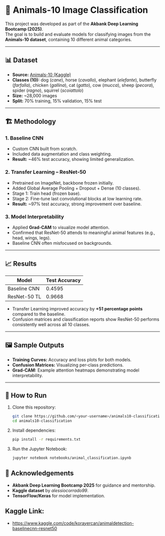 # 🐾 Animals-10 Image Classification

This project was developed as part of the **Akbank Deep Learning Bootcamp (2025)**.  
The goal is to build and evaluate models for classifying images from the **Animals-10 dataset**, containing 10 different animal categories.

---

## 📊 Dataset

- **Source:** [Animals-10 (Kaggle)](https://www.kaggle.com/datasets/alessiocorrado99/animals10)  
- **Classes (10):** dog (*cane*), horse (*cavallo*), elephant (*elefante*), butterfly (*farfalla*), chicken (*gallina*), cat (*gatto*), cow (*mucca*), sheep (*pecora*), spider (*ragno*), squirrel (*scoiattolo*)  
- **Size:** ~28,000 images  
- **Split:** 70% training, 15% validation, 15% test  

---

## 🏗️ Methodology

### 1. Baseline CNN
- Custom CNN built from scratch.  
- Included data augmentation and class weighting.  
- **Result:** ~46% test accuracy, showing limited generalization.

### 2. Transfer Learning – ResNet-50
- Pretrained on ImageNet, backbone frozen initially.  
- Added Global Average Pooling + Dropout + Dense (10 classes).  
- Stage 1: Train head (frozen base).  
- Stage 2: Fine-tune last convolutional blocks at low learning rate.  
- **Result:** ~97% test accuracy, strong improvement over baseline.

### 3. Model Interpretability
- Applied **Grad-CAM** to visualize model attention.  
- Confirmed that ResNet-50 attends to meaningful animal features (e.g., head, wings, legs).  
- Baseline CNN often misfocused on backgrounds.

---

## 📈 Results

| Model        | Test Accuracy |
|--------------|---------------|
| Baseline CNN | 0.4595        |
| ResNet-50 TL | 0.9668        |

- Transfer Learning improved accuracy by **+51 percentage points** compared to the baseline.  
- Confusion matrices and classification reports show ResNet-50 performs consistently well across all 10 classes.  

---

## 🖼️ Sample Outputs

- **Training Curves:** Accuracy and loss plots for both models.  
- **Confusion Matrices:** Visualizing per-class predictions.  
- **Grad-CAM:** Example attention heatmaps demonstrating model interpretability.  

---

## 🚀 How to Run

1. Clone this repository:
   ```bash
   git clone https://github.com/<your-username>/animals10-classification.git
   cd animals10-classification
   ```
2. Install dependencies:
   ```bash
   pip install -r requirements.txt
   ```
3. Run the Jupyter Notebook:
   ```bash
   jupyter notebook notebooks/animal_classification.ipynb
   ```

## 📌 Acknowledgements  

- **Akbank Deep Learning Bootcamp 2025** for guidance and mentorship.  
- **Kaggle dataset** by *alessiocorrado99*.  
- **TensorFlow/Keras** for model implementation.  

## Kaggle Link:
- https://www.kaggle.com/code/korayercan/animaldetection-baselinecnn-resnet50
